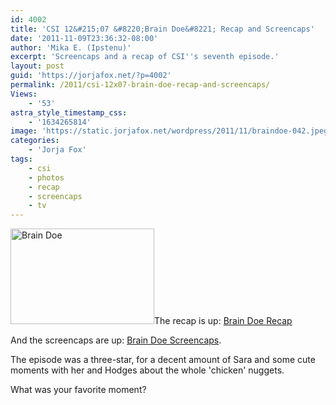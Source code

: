 ```yaml
---
id: 4002
title: 'CSI 12&#215;07 &#8220;Brain Doe&#8221; Recap and Screencaps'
date: '2011-11-09T23:36:32-08:00'
author: 'Mika E. (Ipstenu)'
excerpt: 'Screencaps and a recap of CSI''s seventh episode.'
layout: post
guid: 'https://jorjafox.net/?p=4002'
permalink: /2011/csi-12x07-brain-doe-recap-and-screencaps/
Views:
    - '53'
astra_style_timestamp_css:
    - '1634265814'
image: 'https://static.jorjafox.net/wordpress/2011/11/braindoe-042.jpeg'
categories:
    - 'Jorja Fox'
tags:
    - csi
    - photos
    - recap
    - screencaps
    - tv
---
```


<img class="alignleft size-medium wp-image-4003" title="Brain Doe" src="//static.jorjafox.net/wordpress/2011/11/braindoe-042-230x153.jpg" alt="Brain Doe" width="230" height="153" />The recap is up: <a href="https://jorjafox.net/wiki/Brain_Doe">Brain Doe Recap</a>

And the screencaps are up: <a href="https://jorjafox.net/gallery/tv/csi/season12/braindoe">Brain Doe Screencaps</a>.

The episode was a three-star, for a decent amount of Sara and some cute moments with her and Hodges about the whole 'chicken' nuggets.

What was your favorite moment?